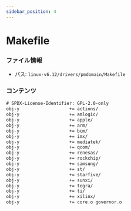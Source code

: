 ```yaml
---
sidebar_position: 4
---
```

# Makefile

### ファイル情報

- パス: `linux-v6.12/drivers/pmdomain/Makefile`

### コンテンツ

```txt
# SPDX-License-Identifier: GPL-2.0-only
obj-y					+= actions/
obj-y					+= amlogic/
obj-y					+= apple/
obj-y					+= arm/
obj-y					+= bcm/
obj-y					+= imx/
obj-y					+= mediatek/
obj-y					+= qcom/
obj-y					+= renesas/
obj-y					+= rockchip/
obj-y					+= samsung/
obj-y					+= st/
obj-y					+= starfive/
obj-y					+= sunxi/
obj-y					+= tegra/
obj-y					+= ti/
obj-y					+= xilinx/
obj-y					+= core.o governor.o

```
